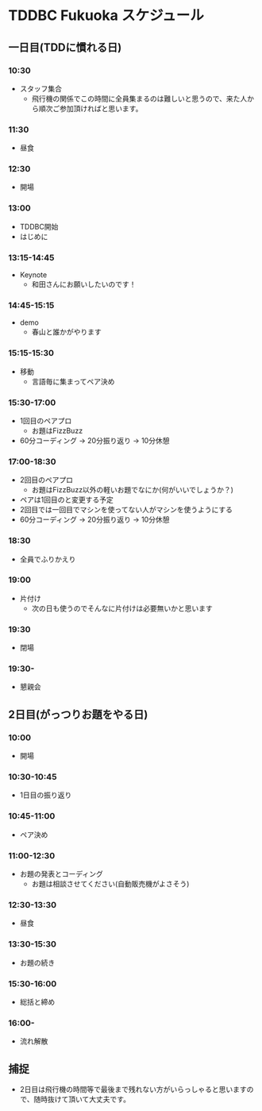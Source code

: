 # TDDBC Fukuoka スケジュール

## 一日目(TDDに慣れる日)
### 10:30
* スタッフ集合
    * 飛行機の関係でこの時間に全員集まるのは難しいと思うので、来た人から順次ご参加頂ければと思います。

### 11:30
* 昼食

### 12:30
* 開場

### 13:00
* TDDBC開始
* はじめに

### 13:15-14:45
* Keynote
    * 和田さんにお願いしたいのです！

### 14:45-15:15
* demo
    * 春山と誰かがやります

### 15:15-15:30
* 移動
    * 言語毎に集まってペア決め

### 15:30-17:00
* 1回目のペアプロ
   * お題はFizzBuzz
* 60分コーディング -> 20分振り返り -> 10分休憩

### 17:00-18:30
* 2回目のペアプロ
   * お題はFizzBuzz以外の軽いお題でなにか(何がいいでしょうか？)
* ペアは1回目のと変更する予定
* 2回目では一回目でマシンを使ってない人がマシンを使うようにする
* 60分コーディング -> 20分振り返り -> 10分休憩

### 18:30
* 全員でふりかえり

### 19:00
* 片付け
    * 次の日も使うのでそんなに片付けは必要無いかと思います

### 19:30
* 閉場

### 19:30-
* 懇親会

## 2日目(がっつりお題をやる日)
### 10:00
* 開場

### 10:30-10:45
* 1日目の振り返り

### 10:45-11:00
* ペア決め

### 11:00-12:30
* お題の発表とコーディング
    * お題は相談させてください(自動販売機がよさそう)

### 12:30-13:30
* 昼食

### 13:30-15:30
* お題の続き

### 15:30-16:00
* 総括と締め

### 16:00-
* 流れ解散


## 捕捉
* 2日目は飛行機の時間等で最後まで残れない方がいらっしゃると思いますので、随時抜けて頂いて大丈夫です。
